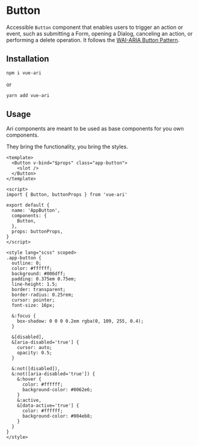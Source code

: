 # Button

Accessible `Button` component that enables users to trigger an action or event, such as submitting a Form, opening a Dialog, canceling an action, or performing a delete operation. It follows the [WAI-ARIA Button Pattern](https://www.w3.org/TR/wai-aria-practices/#button).

## Installation

```bash
npm i vue-ari
```

or

```bash
yarn add vue-ari
```

## Usage

Ari components are meant to be used as base components for you own components.

They bring the functionality, you bring the styles.

```vue
<template>
  <Button v-bind="$props" class="app-button">
    <slot />
  </Button>
</template>

<script>
import { Button, buttonProps } from 'vue-ari'

export default {
  name: 'AppButton',
  components: {
    Button,
  },
  props: buttonProps,
}
</script>

<style lang="scss" scoped>
.app-button {
  outline: 0;
  color: #ffffff;
  background: #006dff;
  padding: 0.375em 0.75em;
  line-height: 1.5;
  border: transparent;
  border-radius: 0.25rem;
  cursor: pointer;
  font-size: 16px;

  &:focus {
    box-shadow: 0 0 0 0.2em rgba(0, 109, 255, 0.4);
  }

  &[disabled],
  &[aria-disabled='true'] {
    cursor: auto;
    opacity: 0.5;
  }

  &:not([disabled]),
  &:not([aria-disabled='true']) {
    &:hover {
      color: #ffffff;
      background-color: #0062e6;
    }
    &:active,
    &[data-active='true'] {
      color: #ffffff;
      background-color: #004eb8;
    }
  }
}
</style>
```
